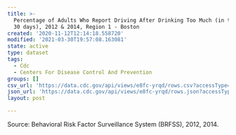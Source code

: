 ```yaml
---
title: >-
  Percentage of Adults Who Report Driving After Drinking Too Much (in the past
  30 days), 2012 & 2014, Region 1 - Boston
created: '2020-11-12T12:14:18.558720'
modified: '2021-03-30T19:57:08.163081'
state: active
type: dataset
tags:
  - Cdc
  - Centers For Disease Control And Prevention
groups: []
csv_url: 'https://data.cdc.gov/api/views/e8fc-yrqd/rows.csv?accessType=DOWNLOAD'
json_url: 'https://data.cdc.gov/api/views/e8fc-yrqd/rows.json?accessType=DOWNLOAD'
layout: post

---
```

Source: Behavioral Risk Factor Surveillance System (BRFSS), 2012, 2014.
